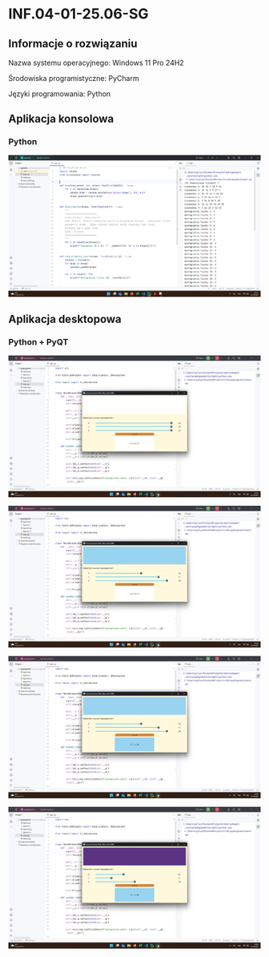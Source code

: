 # INF.04-01-25.06-SG

## Informacje o rozwiązaniu

Nazwa systemu operacyjnego: Windows 11 Pro 24H2

Środowiska programistyczne: PyCharm

Języki programowania: Python

## Aplikacja konsolowa

### Python

![](dokumentacja/konsola1.png)

## Aplikacja desktopowa

### Python + PyQT

![](dokumentacja/desktop1.png)

![](dokumentacja/desktop2.png)

![](dokumentacja/desktop3.png)

![](dokumentacja/desktop4.png)
